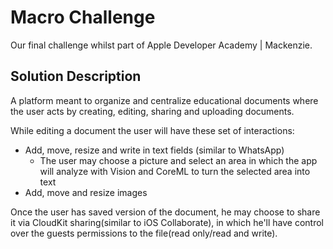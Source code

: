 # Macro Challenge
Our final challenge whilst part of Apple Developer Academy | Mackenzie.

## Solution Description
A platform meant to organize and centralize educational documents where the user acts by creating, editing, sharing and uploading documents.

While editing a document the user will have these set of interactions:
* Add, move, resize and write in text fields (similar to WhatsApp)
  * The user may choose a picture and select an area in which the app will analyze with Vision and CoreML to turn the selected area into text
* Add, move and resize images

Once the user has saved version of the document, he may choose to share it via CloudKit sharing(similar to iOS Collaborate), in which he'll have control over the guests permissions to the file(read only/read and write).
